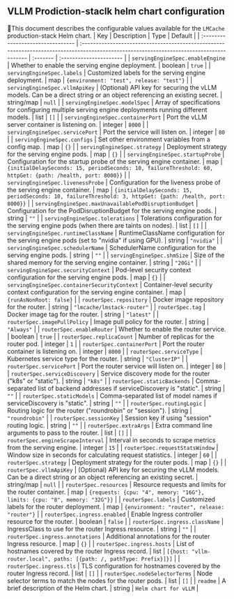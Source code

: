 ## VLLM Prodiction-staclk helm chart configuration
 📍This document describes the configurable values available for the `LMCache` production-stack Helm chart.
| Key                               | Description                                                                                                                               | Type     | Default                 |
| :-------------------------------- | :---------------------------------------------------------------------------------------------------------------------------------------- | :------- | :---------------------- |
| `servingEngineSpec.enableEngine`  | Whether to enable the serving engine deployment.                                                                                          | boolean  | `true`                  |
| `servingEngineSpec.labels`        | Customized labels for the serving engine deployment.                                                                                       | map      | `{environment: "test", release: "test"}` |
| `servingEngineSpec.vllmApiKey`    | (Optional) API key for securing the vLLM models. Can be a direct string or an object referencing an existing secret.                       | string/map | `null`                  |
| `servingEngineSpec.modelSpec`     | Array of specifications for configuring multiple serving engine deployments running different models.                                     | list     | `[]`                    |
| `servingEngineSpec.containerPort` | Port the vLLM server container is listening on.                                                                                          | integer  | `8000`                  |
| `servingEngineSpec.servicePort`   | Port the service will listen on.                                                                                                          | integer  | `80`                    |
| `servingEngineSpec.configs`       | Set other environment variables from a config map.                                                                                        | map      | `{}`                    |
| `servingEngineSpec.strategy`      | Deployment strategy for the serving engine pods.                                                                                         | map      | `{}`                    |
| `servingEngineSpec.startupProbe`  | Configuration for the startup probe of the serving engine container.                                                                     | map      | `{initialDelaySeconds: 15, periodSeconds: 10, failureThreshold: 60, httpGet: {path: /health, port: 8000}}` |
| `servingEngineSpec.livenessProbe` | Configuration for the liveness probe of the serving engine container.                                                                      | map      | `{initialDelaySeconds: 15, periodSeconds: 10, failureThreshold: 3, httpGet: {path: /health, port: 8000}}` |
| `servingEngineSpec.maxUnavailablePodDisruptionBudget` | Configuration for the PodDisruptionBudget for the serving engine pods.                                                              | string   | `""`                    |
| `servingEngineSpec.tolerations`   | Tolerations configuration for the serving engine pods (when there are taints on nodes).                                                      | list     | `[]`                    |
| `servingEngineSpec.runtimeClassName` | RuntimeClassName configuration for the serving engine pods (set to "nvidia" if using GPU).                                                   | string   | `"nvidia"`              |
| `servingEngineSpec.schedulerName` | SchedulerName configuration for the serving engine pods.                                                                                 | string   | `""`                    |
| `servingEngineSpec.shmSize`       | Size of the shared memory for the serving engine container.                                                                                | string   | `"20Gi"`                |
| `servingEngineSpec.securityContext` | Pod-level security context configuration for the serving engine pods.                                                                      | map      | `{}`                    |
| `servingEngineSpec.containerSecurityContext` | Container-level security context configuration for the serving engine container.                                                      | map      | `{runAsNonRoot: false}` |
| `routerSpec.repository`           | Docker image repository for the router.                                                                                                   | string   | `"lmcache/lmstack-router"` |
| `routerSpec.tag`                  | Docker image tag for the router.                                                                                                          | string   | `"latest"`              |
| `routerSpec.imagePullPolicy`      | Image pull policy for the router.                                                                                                         | string   | `"Always"`              |
| `routerSpec.enableRouter`         | Whether to enable the router service.                                                                                                    | boolean  | `true`                  |
| `routerSpec.replicaCount`         | Number of replicas for the router pod.                                                                                                   | integer  | `1`                     |
| `routerSpec.containerPort`        | Port the router container is listening on.                                                                                                | integer  | `8000`                  |
| `routerSpec.serviceType`          | Kubernetes service type for the router.                                                                                                   | string   | `"ClusterIP"`           |
| `routerSpec.servicePort`          | Port the router service will listen on.                                                                                                   | integer  | `80`                    |
| `routerSpec.serviceDiscovery`     | Service discovery mode for the router ("k8s" or "static").                                                                                 | string   | `"k8s"`                 |
| `routerSpec.staticBackends`       | Comma-separated list of backend addresses if serviceDiscovery is "static".                                                                | string   | `""`                    |
| `routerSpec.staticModels`         | Comma-separated list of model names if serviceDiscovery is "static".                                                                      | string   | `""`                    |
| `routerSpec.routingLogic`         | Routing logic for the router ("roundrobin" or "session").                                                                                | string   | `"roundrobin"`          |
| `routerSpec.sessionKey`           | Session key if using "session" routing logic.                                                                                             | string   | `""`                    |
| `routerSpec.extraArgs`            | Extra command line arguments to pass to the router.                                                                                     | list     | `[]`                    |
| `routerSpec.engineScrapeInterval` | Interval in seconds to scrape metrics from the serving engine.                                                                            | integer  | `15`                    |
| `routerSpec.requestStatsWindow`   | Window size in seconds for calculating request statistics.                                                                              | integer  | `60`                    |
| `routerSpec.strategy`             | Deployment strategy for the router pods.                                                                                                 | map      | `{}`                    |
| `routerSpec.vllmApiKey`           | (Optional) API key for securing the vLLM models. Can be a direct string or an object referencing an existing secret.                       | string/map | `null`                  |
| `routerSpec.resources`            | Resource requests and limits for the router container.                                                                                   | map      | `{requests: {cpu: "4", memory: "16G"}, limits: {cpu: "8", memory: "32G"}}` |
| `routerSpec.labels`               | Customized labels for the router deployment.                                                                                            | map      | `{environment: "router", release: "router"}` |
| `routerSpec.ingress.enabled`      | Enable Ingress controller resource for the router.                                                                                       | boolean  | `false`                 |
| `routerSpec.ingress.className`    | IngressClass to use for the router Ingress resource.                                                                                     | string   | `""`                    |
| `routerSpec.ingress.annotations`  | Additional annotations for the router Ingress resource.                                                                                 | map      | `{}`                    |
| `routerSpec.ingress.hosts`        | List of hostnames covered by the router Ingress record.                                                                                 | list     | `[{host: "vllm-router.local", paths: [{path: /, pathType: Prefix}]}]` |
| `routerSpec.ingress.tls`          | TLS configuration for hostnames covered by the router Ingress record.                                                                    | list     | `[]`                    |
| `routerSpec.nodeSelectorTerms`    | Node selector terms to match the nodes for the router pods.                                                                              | list     | `[]`                    |
| `readme`                          | A brief description of the Helm chart.                                                                                                    | string   | `Helm chart for vLLM` |
